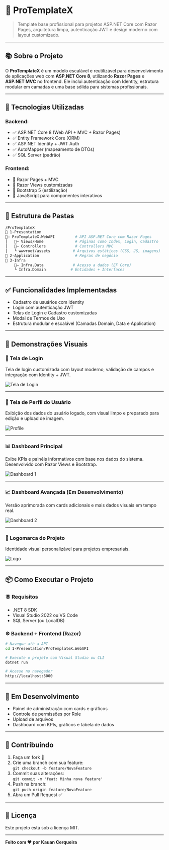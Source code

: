 
# 💼 ProTemplateX

> Template base profissional para projetos ASP.NET Core com Razor Pages, arquitetura limpa, autenticação JWT e design moderno com layout customizado.

---

## 📚 Sobre o Projeto

O **ProTemplateX** é um modelo escalável e reutilizável para desenvolvimento de aplicações web com **ASP.NET Core 8**, utilizando **Razor Pages** e **ASP.NET MVC** no frontend. Ele inclui autenticação com Identity, estrutura modular em camadas e uma base sólida para sistemas profissionais.

---

## 🚀 Tecnologias Utilizadas

### Backend:
- ✅ ASP.NET Core 8 (Web API + MVC + Razor Pages)
- ✅ Entity Framework Core (ORM)
- ✅ ASP.NET Identity + JWT Auth
- ✅ AutoMapper (mapeamento de DTOs)
- ✅ SQL Server (padrão)

### Frontend:
- 🧹 Razor Pages + MVC
- 📄 Razor Views customizadas
- 🎨 Bootstrap 5 (estilização)
- 💬 JavaScript para componentes interativos

---

## 🧱 Estrutura de Pastas

```bash
/ProTemplateX
🔹 1-Presentation
🔽— ProTemplateX.WebAPI         # API ASP.NET Core com Razor Pages
│   🔽— Views/Home              # Páginas como Index, Login, Cadastro
│   🔽— Controllers             # Controllers MVC
│   └️ wwwroot/assets          # Arquivos estáticos (CSS, JS, imagens)
🔹 2-Application                # Regras de negócio
🔹 3-Infra
    🔽— Infra.Data             # Acesso a dados (EF Core)
    └️ Infra.Domain           # Entidades + Interfaces
```

---

## ✅ Funcionalidades Implementadas

- Cadastro de usuários com Identity
- Login com autenticação JWT
- Telas de Login e Cadastro customizadas
- Modal de Termos de Uso
- Estrutura modular e escalável (Camadas Domain, Data e Application)

---

## 📸 Demonstrações Visuais

### 🔐 Tela de Login

Tela de login customizada com layout moderno, validação de campos e integração com Identity + JWT.

![Tela de Login](https://raw.githubusercontent.com/KauanCerqueira/ProTemplateX/master/ProTemplateX.MVC/wwwroot/assets/img/prints/login.png)

---

### 🧑 Tela de Perfil do Usuário

Exibição dos dados do usuário logado, com visual limpo e preparado para edição e upload de imagem.

![Profile](https://raw.githubusercontent.com/KauanCerqueira/ProTemplateX/master/ProTemplateX.MVC/wwwroot/assets/img/prints/profile.png)

---

### 📊 Dashboard Principal

Exibe KPIs e painéis informativos com base nos dados do sistema. Desenvolvido com Razor Views e Bootstrap.

![Dashboard 1](https://raw.githubusercontent.com/KauanCerqueira/ProTemplateX/master/ProTemplateX.MVC/wwwroot/assets/img/prints/dashboard1.png)

---

### 📈 Dashboard Avançada (Em Desenvolvimento)

Versão aprimorada com cards adicionais e mais dados visuais em tempo real.

![Dashboard 2](https://raw.githubusercontent.com/KauanCerqueira/ProTemplateX/master/ProTemplateX.MVC/wwwroot/assets/img/prints/dashboard2.png)

---

### 🧩 Logomarca do Projeto

Identidade visual personalizável para projetos empresariais.

![Logo](https://raw.githubusercontent.com/KauanCerqueira/ProTemplateX/master/ProTemplateX.MVC/wwwroot/assets/img/prints/Logo.png)

---

## 📦 Como Executar o Projeto

### 🪰 Requisitos

- .NET 8 SDK  
- Visual Studio 2022 ou VS Code  
- SQL Server (ou LocalDB)

### ⚙️ Backend + Frontend (Razor)

```bash
# Navegue até a API
cd 1-Presentation/ProTemplateX.WebAPI

# Execute o projeto com Visual Studio ou CLI
dotnet run

# Acesse no navegador
http://localhost:5000
```

---

## 🧪 Em Desenvolvimento

- Painel de administração com cards e gráficos
- Controle de permissões por Role
- Upload de arquivos
- Dashboard com KPIs, gráficos e tabela de dados

---

## 🤝 Contribuindo

1. Faça um fork 🍝  
2. Crie uma branch com sua feature:  
   `git checkout -b feature/NovaFeature`  
3. Commit suas alterações:  
   `git commit -m 'feat: Minha nova feature'`  
4. Push na branch:  
   `git push origin feature/NovaFeature`  
5. Abra um Pull Request ✅

---

## 📄 Licença

Este projeto está sob a licença MIT.

---

**Feito com ❤️ por Kauan Cerqueira**
